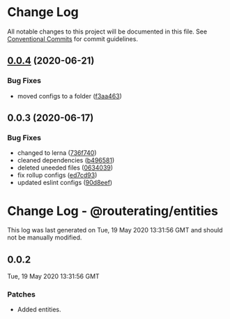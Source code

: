 # Change Log

All notable changes to this project will be documented in this file.
See [Conventional Commits](https://conventionalcommits.org) for commit guidelines.

## [0.0.4](https://github.com/LukeShay/route-rating-web/compare/@routerating/entities@0.0.3...@routerating/entities@0.0.4) (2020-06-21)


### Bug Fixes

* moved configs to a folder ([f3aa463](https://github.com/LukeShay/route-rating-web/commit/f3aa463eb5dd1d759a1f604c47ce713e2cffaa37))





## 0.0.3 (2020-06-17)


### Bug Fixes

* changed to lerna ([736f740](https://github.com/LukeShay/route-rating-web/commit/736f7408efbedf382201b9412229824e5a28b3fc))
* cleaned dependencies ([b496581](https://github.com/LukeShay/route-rating-web/commit/b496581ce41c34b984783f4e7dc9313f914a10c6))
* deleted uneeded files ([0634039](https://github.com/LukeShay/route-rating-web/commit/063403916f8b390e5f0818c9c2ba18ceeaee854b))
* fix rollup configs ([ed7cd93](https://github.com/LukeShay/route-rating-web/commit/ed7cd932105c2b3220418ffe5e3cee454da9ae2c))
* updated eslint configs ([90d8eef](https://github.com/LukeShay/route-rating-web/commit/90d8eef28c3344c84aaf789ba4aba6007a30351c))





# Change Log - @routerating/entities

This log was last generated on Tue, 19 May 2020 13:31:56 GMT and should not be manually modified.

## 0.0.2
Tue, 19 May 2020 13:31:56 GMT

### Patches

- Added entities.
